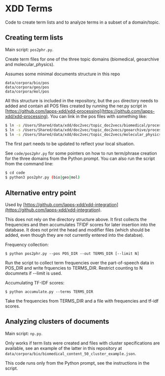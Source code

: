 # XDD Terms

Code to create term lists and to analyze terms in a subset of a domain/topic.

## Creating term lists

Main script: `pos2phr.py`.

Create term files for one of the three topic domains (biomedical, geoarchive and molecular_physics).

Assumes some minimal documents structure in this repo

```
data/corpora/bio/pos
data/corpora/geo/pos
data/corpora/mol/pos
```

All this structure is included in the repository, but the `pos` directory needs to added and contain all POS files created by running the ner.py script in [https://github.com/lapps-xdd/xdd-processing](https://github.com/lapps-xdd/xdd-processing). You can link in the pos files with something like:

```bash
$ ln -s /Users/Shared/data/xdd/doc2vec/topic_doc2vecs/biomedical/processed_pos data/corpora/bio/pos
$ ln -s /Users/Shared/data/xdd/doc2vec/topic_doc2vecs/geoarchive/processed_pos data/corpora/geo/pos
$ ln -s /Users/Shared/data/xdd/doc2vec/topic_doc2vecs/molecular_physics/processed_pos data/corpora/mol/pos
```

The first part needs to be updated to reflect your local situation.

See `code/pos2phr.py` for some pointers on how to run term/phrase creation for the three domains from the Python prompt. You can also run the script from the command line:

```bash
$ cd code
$ python3 pos2phr.py (bio|geo|mol)
```

## Alternative entry point

Used by [https://github.com/lapps-xdd/xdd-integration](https://github.com/lapps-xdd/xdd-integration).

This does not rely on the directory structure above. It first collects the frequencies and then accumulates TFIDF scores for later insertion into the database. It does not print the head and modifier files (which should be added, even though they are not currently entered into the databse).

Frequency collection:

```
$ python pos2phr.py --pos POS_DIR --out TERMS_DIR [--limit N]
```

Run the script to collect term frequencies over the part-of-speech data in POS_DIR and write frquencies to TERMS\_DIR. Restrict counting to N documnets if --limit is used.

Accumulating TF-IDF scores:

```
$ python accumulate.py --terms TERMS_DIR
```

Take the frequencies from TERMS\_DIR and a file with frequencies and tf-idf scores.


## Analyzing clusters of documents

Main script: `np.py`.

Only works if term lists were created and files with cluster specifications are available, see an example of the latter in this repository at `data/corpora/bio/biomedical_content_50_cluster_example.json`.

This code runs only from the Python prompt, see the instructions in the script.

